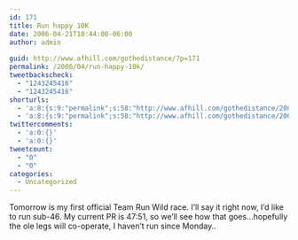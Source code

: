 ```yaml
---
id: 171
title: Run happy 10K
date: 2006-04-21T10:44:00-06:00
author: admin
  
guid: http://www.afhill.com/gothedistance/?p=171
permalink: /2006/04/run-happy-10k/
tweetbackscheck:
  - "1243245416"
  - "1243245416"
shorturls:
  - 'a:8:{s:9:"permalink";s:58:"http://www.afhill.com/gothedistance/2006/04/run-happy-10k/";s:7:"tinyurl";s:25:"http://tinyurl.com/6wpjsq";s:4:"isgd";s:17:"http://is.gd/grL5";s:5:"bitly";s:19:"http://bit.ly/12zfa";s:5:"snipr";s:22:"http://snipr.com/acdcy";s:5:"snurl";s:22:"http://snurl.com/acdcy";s:7:"snipurl";s:24:"http://snipurl.com/acdcy";s:4:"trim";s:17:"http://tr.im/a459";}'
  - 'a:8:{s:9:"permalink";s:58:"http://www.afhill.com/gothedistance/2006/04/run-happy-10k/";s:7:"tinyurl";s:25:"http://tinyurl.com/6wpjsq";s:4:"isgd";s:17:"http://is.gd/grL5";s:5:"bitly";s:19:"http://bit.ly/12zfa";s:5:"snipr";s:22:"http://snipr.com/acdcy";s:5:"snurl";s:22:"http://snurl.com/acdcy";s:7:"snipurl";s:24:"http://snipurl.com/acdcy";s:4:"trim";s:17:"http://tr.im/a459";}'
twittercomments:
  - 'a:0:{}'
  - 'a:0:{}'
tweetcount:
  - "0"
  - "0"
categories:
  - Uncategorized
---
```

Tomorrow is my first official Team Run Wild race. I&#8217;ll say it right now, I&#8217;d like to run sub-46. My current PR is 47:51, so we&#8217;ll see how that goes&#8230;hopefully the ole legs will co-operate, I haven&#8217;t run since Monday..